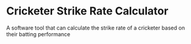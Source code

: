 # Cricketer Strike Rate Calculator
A software tool that can calculate the strike rate of a cricketer based on their batting performance
